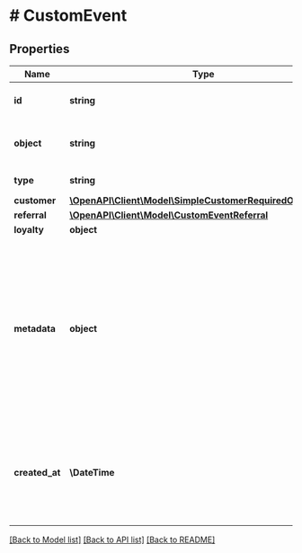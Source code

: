 # # CustomEvent

## Properties

Name | Type | Description | Notes
------------ | ------------- | ------------- | -------------
**id** | **string** | Unique custom event ID. | [optional]
**object** | **string** | The object represented is an &#x60;event&#x60;. | [default to 'event']
**type** | **string** | The event name. |
**customer** | [**\OpenAPI\Client\Model\SimpleCustomerRequiredObjectType**](SimpleCustomerRequiredObjectType.md) |  |
**referral** | [**\OpenAPI\Client\Model\CustomEventReferral**](CustomEventReferral.md) |  |
**loyalty** | **object** |  |
**metadata** | **object** | A set of custom key/value pairs that you can attach to a customer. The metadata object stores all custom attributes assigned to the custom event. | [optional]
**created_at** | **\DateTime** | Timestamp representing the date and time when the custom event was created in ISO 8601 format. | [optional]

[[Back to Model list]](../../README.md#models) [[Back to API list]](../../README.md#endpoints) [[Back to README]](../../README.md)
